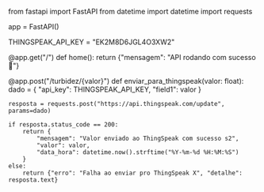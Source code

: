 from fastapi import FastAPI
from datetime import datetime
import requests

app = FastAPI()

THINGSPEAK_API_KEY = "EK2M8D6JGL4O3XW2"  

@app.get("/")
def home():
    return {"mensagem": "API rodando com sucesso 🚀"}

@app.post("/turbidez/{valor}")
def enviar_para_thingspeak(valor: float):
    dado = {
        "api_key": THINGSPEAK_API_KEY,
        "field1": valor
    }

    resposta = requests.post("https://api.thingspeak.com/update", params=dado)

    if resposta.status_code == 200:
        return {
            "mensagem": "Valor enviado ao ThingSpeak com sucesso s2",
            "valor": valor,
            "data_hora": datetime.now().strftime("%Y-%m-%d %H:%M:%S")
        }
    else:
        return {"erro": "Falha ao enviar pro ThingSpeak X", "detalhe": resposta.text}

